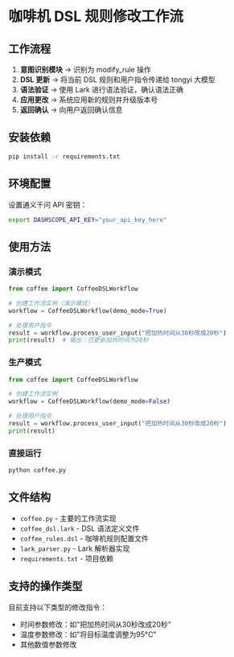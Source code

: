 # 咖啡机 DSL 规则修改工作流


## 工作流程

1. **意图识别模块** → 识别为 modify_rule 操作
2. **DSL 更新** → 将当前 DSL 规则和用户指令传递给 tongyi 大模型
3. **语法验证** → 使用 Lark 进行语法验证，确认语法正确
4. **应用更改** → 系统应用新的规则并升级版本号
5. **返回确认** → 向用户返回确认信息

## 安装依赖

```bash
pip install -r requirements.txt
```

## 环境配置

设置通义千问 API 密钥：

```bash
export DASHSCOPE_API_KEY="your_api_key_here"
```

## 使用方法

### 演示模式

```python
from coffee import CoffeeDSLWorkflow

# 创建工作流实例（演示模式）
workflow = CoffeeDSLWorkflow(demo_mode=True)

# 处理用户指令
result = workflow.process_user_input("把加热时间从30秒改成20秒")
print(result)  # 输出：已更新加热时间为20秒
```

### 生产模式

```python
from coffee import CoffeeDSLWorkflow

# 创建工作流实例
workflow = CoffeeDSLWorkflow(demo_mode=False)

# 处理用户指令
result = workflow.process_user_input("把加热时间从30秒改成20秒")
print(result)
```

### 直接运行

```bash
python coffee.py
```

## 文件结构

- `coffee.py` - 主要的工作流实现
- `coffee_dsl.lark` - DSL 语法定义文件
- `coffee_rules.dsl` - 咖啡机规则配置文件
- `lark_parser.py` - Lark 解析器实现
- `requirements.txt` - 项目依赖

## 支持的操作类型

目前支持以下类型的修改指令：

- 时间参数修改：如"把加热时间从30秒改成20秒"
- 温度参数修改：如"将目标温度调整为95°C"
- 其他数值参数修改
